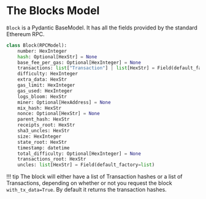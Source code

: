 # The Blocks Model

`Block` is a Pydantic BaseModel.  It has all the fields provided by the standard Ethereum RPC.


```python
class Block(RPCModel):
    number: HexInteger
    hash: Optional[HexStr] = None
    base_fee_per_gas: Optional[HexInteger] = None
    transactions: list["Transaction"] | list[HexStr] = Field(default_factory=list)
    difficulty: HexInteger
    extra_data: HexStr
    gas_limit: HexInteger
    gas_used: HexInteger
    logs_bloom: HexStr
    miner: Optional[HexAddress] = None
    mix_hash: HexStr
    nonce: Optional[HexStr] = None
    parent_hash: HexStr
    receipts_root: HexStr
    sha3_uncles: HexStr
    size: HexInteger
    state_root: HexStr
    timestamp: datetime
    total_difficulty: Optional[HexInteger] = None
    transactions_root: HexStr
    uncles: list[HexStr] = Field(default_factory=list)
```


!!! tip
    The block will either have a list of Transaction hashes or a list of Transactions, depending on whether or not you request the block `with_tx_data=True`.  By default it returns the transaction hashes.
